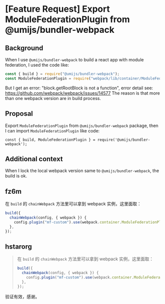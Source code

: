 # [Feature Request] Export ModuleFederationPlugin from @umijs/bundler-webpack

## Background

When I use `@umijs/bundler-webpack` to build a react app with module federation, I used the code like:

```js
const { build } = require("@umijs/bundler-webpack");
const ModuleFederationPlugin = require("webpack/lib/container/ModuleFederationPlugin");
```

But I get an error: "block.getRootBlock is not a function", error detail see: https://github.com/webpack/webpack/issues/14577
The reason is that more than one webpack version are in build process.

## Proposal

Export `ModuleFederationPlugin` from `@umijs/bundler-webpack` package, then I can import `ModuleFederationPlugin` like code:

```
const { build, ModuleFederationPlugin } = require('@umijs/bundler-webpack');
```

## Additional context

When I lock the local webpack version same to `@umijs/bundler-webpack`, the build is ok.

## fz6m

在 `build` 的 `chainWebpack` 方法里可以拿到 webpack 实例，这里面取：

```ts
build({
  chainWebpack(config, { webpack }) {
    config.plugin("mf-custom").use(webpack.container.ModuleFederationPlugin);
  },
});
```

## hstarorg

> 在 `build` 的 `chainWebpack` 方法里可以拿到 webpack 实例，这里面取：
>
> ```ts
> build({
>   chainWebpack(config, { webpack }) {
>     config.plugin("mf-custom").use(webpack.container.ModuleFederationPlugin);
>   },
> });
> ```

验证有效，感谢。
